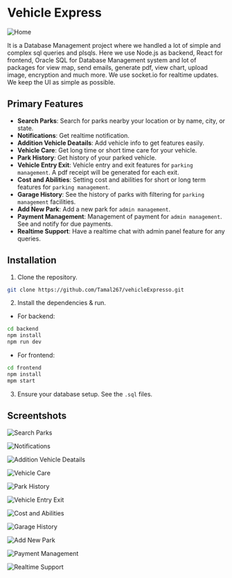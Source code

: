 # Vehicle Express

![Home](https://github.com/Tamal267/vehicleExpresso/blob/main/frontend/src/img/home.png?raw=true)

It is a Database Management project where we handled a lot of simple and complex sql queries and plsqls. Here we use Node.js as backend, React for frontend, Oracle SQL for Database Management system and lot of packages for view map, send emails, generate pdf, view chart, upload image, encryption and much more. We use socket.io for realtime updates. We keep the UI as simple as possible.

## Primary Features

- **Search Parks**: Search for parks nearby your location or by name, city, or state.
- **Notifications**: Get realtime notification.
- **Addition Vehicle Deatails**: Add vehicle info to get features easily.
- **Vehicle Care**: Get long time or short time care for your vehicle.
- **Park History**: Get history of your parked vehicle.
- **Vehicle Entry Exit**: Vehicle entry and exit features for `parking management`. A pdf receipt will be generated for each exit.
- **Cost and Abilities**: Setting cost and abilities for short or long term features for `parking management`.
- **Garage History**: See the history of parks with filtering for `parking management` facilities.
- **Add New Park**: Add a new park for `admin management`.
- **Payment Management**: Management of payment for `admin management`. See and notify for due payments.
- **Realtime Support**: Have a realtime chat with admin panel feature for any queries.

## Installation

1. Clone the repository.
```bash
git clone https://github.com/Tamal267/vehicleExpresso.git
```

2. Install the dependencies & run.
- For backend:
```bash
cd backend
npm install
npm run dev
```
- For frontend:
```bash
cd frontend
npm install
mpm start
```

3. Ensure your database setup. See the `.sql` files.

## Screentshots
![Search Parks](https://github.com/Tamal267/vehicleExpresso/blob/main/frontend/src/img/search_parks.png?raw=true)

![Notifications](https://github.com/Tamal267/vehicleExpresso/blob/main/frontend/src/img/notification.png?raw=true)

![Addition Vehicle Deatails](https://github.com/Tamal267/vehicleExpresso/blob/main/frontend/src/img/vehicle_info.png?raw=true)

![Vehicle Care](https://github.com/Tamal267/vehicleExpresso/blob/main/frontend/src/img/vehicle_care.png?raw=true)

![Park History](https://github.com/Tamal267/vehicleExpresso/blob/main/frontend/src/img/park_history.png?raw=true)

![Vehicle Entry Exit](https://github.com/Tamal267/vehicleExpresso/blob/main/frontend/src/img/entry_exit.png?raw=true)

![Cost and Abilities](https://github.com/Tamal267/vehicleExpresso/blob/main/frontend/src/img/cost_ability.png?raw=true)

![Garage History](https://github.com/Tamal267/vehicleExpresso/blob/main/frontend/src/img/garage_history.png?raw=true)

![Add New Park](https://github.com/Tamal267/vehicleExpresso/blob/main/frontend/src/img/add_park.png?raw=true)

![Payment Management](https://github.com/Tamal267/vehicleExpresso/blob/main/frontend/src/img/payment_management.png?raw=true)

![Realtime Support](https://github.com/Tamal267/vehicleExpresso/blob/main/frontend/src/img/chat_admin.png?raw=true)
